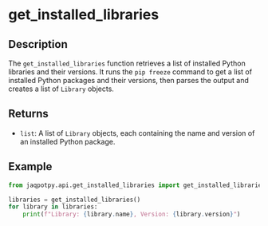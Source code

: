 # get_installed_libraries

## Description
The `get_installed_libraries` function retrieves a list of installed Python libraries and their versions. It runs the `pip freeze` command to get a list of installed Python packages and their versions, then parses the output and creates a list of `Library` objects.

## Returns
- `list`: A list of `Library` objects, each containing the name and version of an installed Python package.

## Example
```python
from jaqpotpy.api.get_installed_libraries import get_installed_libraries

libraries = get_installed_libraries()
for library in libraries:
    print(f"Library: {library.name}, Version: {library.version}")